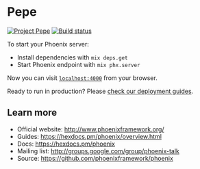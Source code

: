 # Pepe
[![Project Pepe](https://img.shields.io/badge/project-pepe-blue?logo=trello)](https://trello.com/b/EigwPECX/pepe-hacktime)
[![Build status](https://badge.buildkite.com/e38568802af88d8941063fc9741aa6e0777a75900d94baf236.svg)](https://buildkite.com/pepe/backend)

To start your Phoenix server:

  * Install dependencies with `mix deps.get`
  * Start Phoenix endpoint with `mix phx.server`

Now you can visit [`localhost:4000`](http://localhost:4000) from your browser.

Ready to run in production? Please [check our deployment guides](https://hexdocs.pm/phoenix/deployment.html).

## Learn more

  * Official website: http://www.phoenixframework.org/
  * Guides: https://hexdocs.pm/phoenix/overview.html
  * Docs: https://hexdocs.pm/phoenix
  * Mailing list: http://groups.google.com/group/phoenix-talk
  * Source: https://github.com/phoenixframework/phoenix

